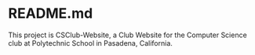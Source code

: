 # README.md

This project is CSClub-Website, a Club Website for the Computer Science club at Polytechnic School in Pasadena, California.


